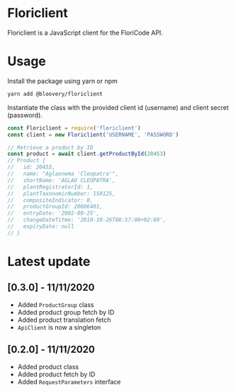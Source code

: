 # Floriclient

Floriclient is a JavaScript client for the FloriCode API.

Usage
=====

Install the package using yarn or npm
```bash
yarn add @bloovery/floriclient
```
Instantiate the class with the provided client id (username) and client secret (password).
```javascript
const Floriclient = require('floriclient')
const client = new Floriclient('USERNAME', 'PASSWORD')

// Retrieve a product by ID
const product = await client.getProductById(20453)
// Product {
//   id: 20453,
//   name: "Aglaonema 'Cleopatra'",
//   shortName: 'AGLAO CLEOPATRA',
//   plantRegistratorId: 1,
//   plantTaxonomicNumber: 150125,
//   compositeIndicator: 0,
//   productGroupId: 20606401,
//   entryDate: '2002-09-25',
//   changeDateTitme: '2010-10-26T08:57:00+02:00',
//   expiryDate: null
// }
```

Latest update
=============

## [0.3.0] - 11/11/2020
- Added `ProductGroup` class
- Added product group fetch by ID
- Added product translation fetch
- `ApiClient` is now a singleton

## [0.2.0] - 11/11/2020
- Added product class
- Added product fetch by ID
- Added `RequestParameters` interface